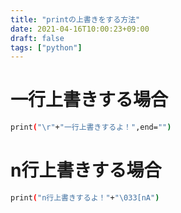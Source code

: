 ```yaml
---
title: "printの上書きをする方法"
date: 2021-04-16T10:00:23+09:00
draft: false
tags: ["python"] 
---
```

<!--more-->

# 一行上書きする場合
```bash
print("\r"+"一行上書きするよ！",end="")
```
# n行上書きする場合
```bash
print("n行上書きするよ！"+"\033[nA")
```